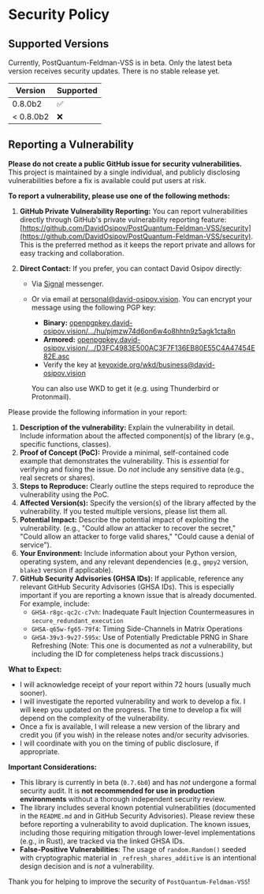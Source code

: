 # Security Policy

## Supported Versions

Currently, PostQuantum-Feldman-VSS is in beta. Only the latest beta version receives security updates. There is no stable release yet.

| Version    | Supported          |
| ---------- | ------------------ |
| 0.8.0b2   | :white_check_mark: |
| < 0.8.0b2 | :x:                |

## Reporting a Vulnerability

**Please do not create a public GitHub issue for security vulnerabilities.** This project is maintained by a single individual, and publicly disclosing vulnerabilities before a fix is available could put users at risk.

**To report a vulnerability, please use one of the following methods:**

1.  **GitHub Private Vulnerability Reporting:**  You can report vulnerabilities directly through GitHub's private vulnerability reporting feature:  [https://github.com/DavidOsipov/PostQuantum-Feldman-VSS/security](https://github.com/DavidOsipov/PostQuantum-Feldman-VSS/security).  This is the preferred method as it keeps the report private and allows for easy tracking and collaboration.

2.  **Direct Contact:** If you prefer, you can contact David Osipov directly:
    *   Via [Signal](https://signal.me/#eu/d68l1UjrWlGVRzbfkVM1bvQMNqCqiae9GM86P_af8ZK2o5E5YSNKbL4MyM9y-2WH) messenger.
    *   Or via email at [personal@david-osipov.vision](mailto:personal@david-osipov.vision). You can encrypt your message using the following PGP key:

        *   **Binary:** [openpgpkey.david-osipov.vision/.../hu/pjmzw74d6on6w4o8hhtn9z5agk1cta8n](https://openpgpkey.david-osipov.vision/.well-known/openpgpkey/david-osipov.vision/hu/pjmzw74d6on6w4o8hhtn9z5agk1cta8n)
        *   **Armored:** [openpgpkey.david-osipov.vision/.../D3FC4983E500AC3F7F136EB80E55C4A47454E82E.asc](https://openpgpkey.david-osipov.vision/.well-known/openpgpkey/david-osipov.vision/D3FC4983E500AC3F7F136EB80E55C4A47454E82E.asc)
        *   Verify the key at [keyoxide.org/wkd/business@david-osipov.vision](https://keyoxide.org/wkd/business@david-osipov.vision)

        You can also use WKD to get it (e.g. using Thunderbird or Protonmail).

Please provide the following information in your report:

1.  **Description of the vulnerability:** Explain the vulnerability in detail. Include information about the affected component(s) of the library (e.g., specific functions, classes).
2.  **Proof of Concept (PoC):** Provide a minimal, self-contained code example that demonstrates the vulnerability. This is *essential* for verifying and fixing the issue. Do *not* include any sensitive data (e.g., real secrets or shares).
3.  **Steps to Reproduce:** Clearly outline the steps required to reproduce the vulnerability using the PoC.
4.  **Affected Version(s):** Specify the version(s) of the library affected by the vulnerability. If you tested multiple versions, please list them all.
5.  **Potential Impact:** Describe the potential impact of exploiting the vulnerability. (e.g., "Could allow an attacker to recover the secret," "Could allow an attacker to forge valid shares," "Could cause a denial of service").
6.  **Your Environment:** Include information about your Python version, operating system, and any relevant dependencies (e.g., `gmpy2` version, `blake3` version if applicable).
7.  **GitHub Security Advisories (GHSA IDs):** If applicable, reference any relevant GitHub Security Advisories (GHSA IDs). This is especially important if you are reporting a known issue that is already documented. For example, include:
    *   `GHSA-r8gc-qc2c-c7vh`: Inadequate Fault Injection Countermeasures in `secure_redundant_execution`
    *   `GHSA-q65w-fg65-79f4`: Timing Side-Channels in Matrix Operations
    *   `GHSA-39v3-9v27-595x`: Use of Potentially Predictable PRNG in Share Refreshing (Note: This one is documented as *not* a vulnerability, but including the ID for completeness helps track discussions.)

**What to Expect:**

*   I will acknowledge receipt of your report within 72 hours (usually much sooner).
*   I will investigate the reported vulnerability and work to develop a fix. I will keep you updated on the progress. The time to develop a fix will depend on the complexity of the vulnerability.
*   Once a fix is available, I will release a new version of the library and credit you (if you wish) in the release notes and/or security advisories.
*   I will coordinate with you on the timing of public disclosure, if appropriate.

**Important Considerations:**

*   This library is currently in beta (`0.7.6b0`) and has *not* undergone a formal security audit. It is **not recommended for use in production environments** without a thorough independent security review.
*   The library includes several known potential vulnerabilities (documented in the `README.md` and in GitHub Security Advisories). Please review these before reporting a vulnerability to avoid duplication. The known issues, including those requiring mitigation through lower-level implementations (e.g., in Rust), are tracked via the linked GHSA IDs.
* **False-Positive Vulnerabilities**: The usage of `random.Random()` seeded with cryptographic material in `_refresh_shares_additive` is an intentional design decision and is *not* a vulnerability.

Thank you for helping to improve the security of `PostQuantum-Feldman-VSS`!

